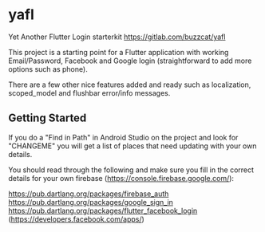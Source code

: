 # yafl

Yet Another Flutter Login starterkit
https://gitlab.com/buzzcat/yafl

This project is a starting point for a Flutter application with working Email/Password, Facebook and Google login (straightforward to add more options such as phone).

There are a few other nice features added and ready such as localization, scoped_model and flushbar error/info messages.

## Getting Started

If you do a "Find in Path" in Android Studio on the project and look for "CHANGEME" you will get a list of places that need updating with your own details.

You should read through the following and make sure you fill in the correct details for your own firebase (https://console.firebase.google.com/):

https://pub.dartlang.org/packages/firebase_auth
https://pub.dartlang.org/packages/google_sign_in
https://pub.dartlang.org/packages/flutter_facebook_login (https://developers.facebook.com/apps/)